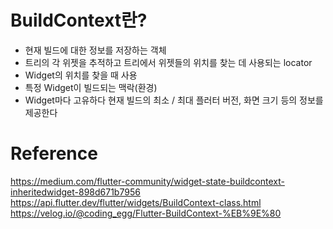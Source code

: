 # BuildContext란?

- 현재 빌드에 대한 정보를 저장하는 객체
- 트리의 각 위젯을 추적하고 트리에서 위젯들의 위치를 찾는 데 사용되는 locator
- Widget의 위치를 찾을 때 사용
- 특정 Widget이 빌드되는 맥락(환경)
- Widget마다 고유하다 현재 빌드의 최소 / 최대 플러터 버전, 화면 크기 등의 정보를 제공한다

# Reference
https://medium.com/flutter-community/widget-state-buildcontext-inheritedwidget-898d671b7956   
https://api.flutter.dev/flutter/widgets/BuildContext-class.html   
https://velog.io/@coding_egg/Flutter-BuildContext-%EB%9E%80  